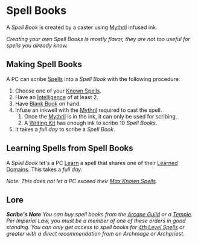 # Spell Books

A *Spell Book* is created by a caster using [Mythril](../Mythril.md) infused ink.

*Creating your own Spell Books is mostly flavor, they are not too useful for spells you already know.*

## Making Spell Books

A PC can scribe [Spells](../../Spells.md) into a *Spell Book* with the following procedure:

1. Choose one of your [Known Spells](Known%20Spells.md).
2. Have an [Intelligence](../../../Player%20Characters/The%20Ability%20Scores/Intelligence.md) of at least 2.
3. Have [Blank Book](../../../Items%20and%20Gear/Gear/100%20Coins/Blank%20Book.md) on hand.
4. Infuse an inkwell with the [Mythril](../Mythril.md) required to cast the spell.
	1. Once the [Mythril](../Mythril.md) is in the ink, it can only be used for scribing.
	2. A [Writing Kit](../../../Items%20and%20Gear/Gear/100%20Coins/Writing%20Kit.md) has enough ink to scribe 10 *Spell Books*.
5. It takes a *full day* to scribe a *Spell Book*.

## Learning Spells from Spell Books

A *Spell Book* let's a PC [Learn](Known%20Spells.md#Spell%20Learning) a spell that shares one of their [Learned Domains](Learned%20Domains.md). This takes a *full day*.

*Note: This does not let a PC exceed their [Max Known Spells](Known%20Spells.md#Max%20Known%20Spells).*

## Lore

***Scribe's Note***
*You can buy spell books from the [Arcane Guild](../../../Resources%20for%20GMs/Economy/Relevant%20Prices/Arcane%20Guild.md) or a [Temple](../../../Resources%20for%20GMs/Economy/Relevant%20Prices/Temple.md). Per Imperial Law, you must be a member of one of these orders in good standing. You can only get access to spell books for [4th Level Spells](../../Spells/Spells%20by%20Level/Level%204/4th%20Level%20Spells.md) or greater with a direct recommendation from an Archmage or Archpriest.*
